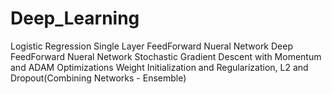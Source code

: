 # Deep_Learning

Logistic Regression
Single Layer FeedForward Nueral Network
Deep FeedForward Nueral Network
Stochastic Gradient Descent with Momentum and ADAM Optimizations
Weight Initialization and Regularization, L2 and Dropout(Combining Networks - Ensemble)
